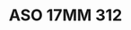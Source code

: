 ---
title: ASO 17MM 312
date: 
draft: false

# descripcion
description : Anillo de plata 925.

materials: Plata 1027

color: 

dimensions: 17mm diámetro

code: 05-23-1701

type: "Anillos"

categories: []

price: $3.640,00

price_eftvo: $3.090,00

# Images
# first image will be shown in the product page
images:
  # - image: "images/path_to_image"
  # La ubicacion de las imagenes es imagenes/Anillos/Anillos.Solo Plata/05-23-1701-aso-17mm-312
  - image: "./images/anillos/solo_plata/05-23-1701-aso-17mm-312.jpg"
---